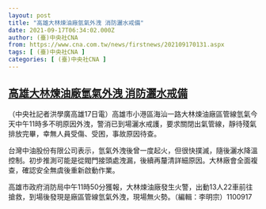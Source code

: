 ```yaml
---
layout: post
title: "高雄大林煉油廠氫氣外洩 消防灑水戒備"
date: 2021-09-17T06:34:02.000Z
author: (臺)中央社CNA
from: https://www.cna.com.tw/news/firstnews/202109170131.aspx
tags: [ (臺)中央社CNA ]
categories: [ (臺)中央社CNA ]
---
```

<!--1631860442000-->
[高雄大林煉油廠氫氣外洩 消防灑水戒備](https://www.cna.com.tw/news/firstnews/202109170131.aspx)
------

<div>
<div></div><div class="paragraph"><p>（中央社記者洪學廣高雄17日電）高雄市小港區海汕一路大林煉油廠區管線氫氣今天中午11時多不明原因外洩，警消已到場灑水戒護，要求關閉出氣管線，靜待殘氣排放完畢，幸無人員受傷、受困，事故原因待查。</p><p>台灣中油股份有限公司表示，氫氣外洩後曾一度起火，但很快撲滅，隨後灑水降溫控制。初步推測可能是從閥門接頭處洩漏，後續再釐清詳細原因。大林廠會全面複查，確認安全無虞後重新啟動作業。</p><p>高雄市政府消防局中午11時50分獲報，大林煉油廠發生火警，出動13人22車前往搶救，到場後發現是廠區管線氫氣外洩，現場無火勢。（編輯：李明宗）1100917</p></div>
</div>
